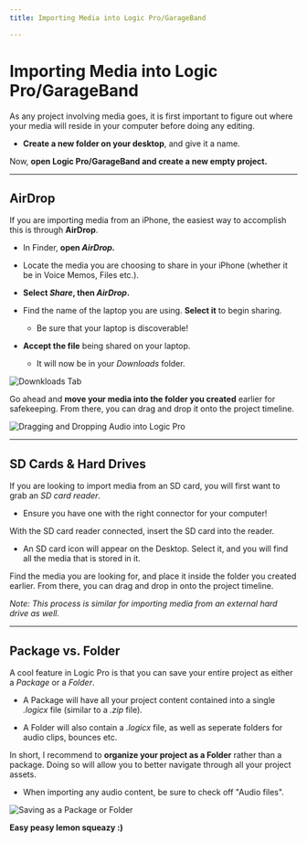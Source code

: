 ```yaml
---
title: Importing Media into Logic Pro/GarageBand

---
```


# Importing Media into Logic Pro/GarageBand

As any project involving media goes, it is first important to figure out where your media will reside in your computer before doing any editing.

- **Create a new folder on your desktop**, and give it a name.

Now, **open Logic Pro/GarageBand and create a new empty project.**

---

## AirDrop

If you are importing media from an iPhone, the easiest way to accomplish this is through **AirDrop**.

- In Finder, **open *AirDrop.***

- Locate the media you are choosing to share in your iPhone (whether it be in Voice Memos, Files etc.). 

- **Select *Share*, then *AirDrop*.** 

- Find the name of the laptop you are using. **Select it** to begin sharing. 

   - Be sure that your laptop is discoverable!

- **Accept the file** being shared on your laptop. 

   - It will now be in your *Downloads* folder.

![Downkloads Tab](https://files.slack.com/files-pri/T0HTW3H0V-F032R7GJNJX/screen_shot_2022-02-11_at_9.42.30_am.png?pub_secret=097895de95)

Go ahead and **move your media into the folder you created** earlier for safekeeping. From there, you can drag and drop it onto the project timeline.

![Dragging and Dropping Audio into Logic Pro](https://files.slack.com/files-pri/T0HTW3H0V-F032AKHPXST/screen_shot_2022-02-11_at_11.25.00_am.png?pub_secret=3231742286)

---

## SD Cards & Hard Drives

If you are looking to import media from an SD card, you will first want to grab an *SD card reader*.

- Ensure you have one with the right connector for your computer!

With the SD card reader connected, insert the SD card into the reader.

- An SD card icon  will appear on the Desktop. Select it, and you will find all the media that is stored in it. 

Find the media you are looking for, and place it inside the folder you created earlier. From there, you can drag and drop in onto the project timeline.

*Note: This process is similar for importing media from an external hard drive as well.*

---

## Package vs. Folder


A cool feature in Logic Pro is that you can save your entire project as either a *Package* or a *Folder*. 

- A Package will have all your project content contained into a single *.logicx* file (similar to a *.zip* file).

- A Folder will also contain a *.logicx* file, as well as seperate folders for audio clips, bounces etc. 

In short, I recommend to **organize your project as a Folder** rather than a package. Doing so will allow you to better navigate through all your project assets.

- When importing any audio content, be sure to check off "Audio files".  

![Saving as a Package or Folder](https://files.slack.com/files-pri/T0HTW3H0V-F032TK5LN5A/screen_shot_2022-02-11_at_11.35.04_am.png?pub_secret=71bc9ea40a)

**Easy peasy lemon squeazy :)**







